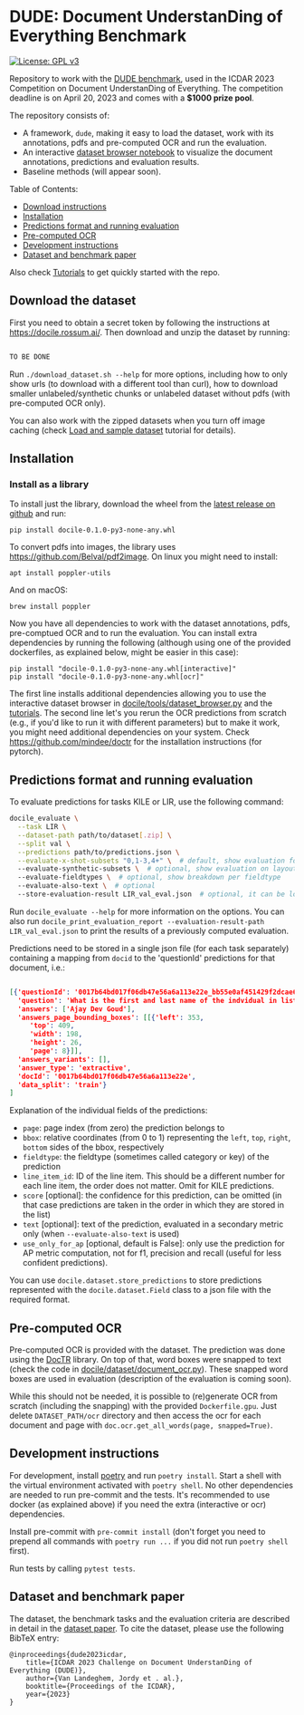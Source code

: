 
# DUDE: Document UnderstanDing of Everything Benchmark

[![License: GPL v3](https://img.shields.io/badge/License-GPLv3-blue.svg)](https://www.gnu.org/licenses/gpl-3.0)

Repository to work with the [DUDE benchmark](https://rrc.cvc.uab.es/?ch=23&com=introduction), used in the ICDAR 2023 Competition on Document UnderstanDing of Everything.
The competition deadline is on April 20, 2023 and comes with a **$1000 prize pool**.

The repository consists of:
* A framework, `dude`, making it easy to load the dataset, work with its annotations, pdfs and pre-computed OCR and run the evaluation.
* An interactive [dataset browser notebook](dude/tools/dataset_notebook.ipynb) to visualize the document annotations, predictions and evaluation results.
* Baseline methods (will appear soon).

Table of Contents:
* [Download instructions](#download-dude)
* [Installation](#installation)
* [Predictions format and running evaluation](#predictions-format-and-running-evaluation)
* [Pre-computed OCR](#pre-computed-ocr)
* [Development instructions](#development-instructions)
* [Dataset and benchmark paper](#dataset-and-benchmark-paper)

Also check [Tutorials](tutorials/) to get quickly started with the repo.

## Download the dataset

First you need to obtain a secret token by following the instructions at https://docile.rossum.ai/. Then download and unzip the dataset by running:
```bash

TO BE DONE

```

Run `./download_dataset.sh --help` for more options, including how to only show urls (to download
with a different tool than curl), how to download smaller unlabeled/synthetic chunks or unlabeled
dataset without pdfs (with pre-computed OCR only).

You can also work with the zipped datasets when you turn off image caching (check [Load and sample dataset](tutorials/load_and_sample_dataset.md) tutorial for details).

## Installation

### Install as a library
To install just the library, download the wheel from the [latest release on github](https://github.com/rossumai/docile/releases) and run:
```shell
pip install docile-0.1.0-py3-none-any.whl
```

To convert pdfs into images, the library uses https://github.com/Belval/pdf2image. On linux you might need to install:
```shell
apt install poppler-utils
```
And on macOS:

```shell
brew install poppler
```

Now you have all dependencies to work with the dataset annotations, pdfs, pre-comptued OCR and to run the evaluation. You can install extra dependencies by running the following (although using one of the provided dockerfiles, as explained below, might be easier in this case):
```shell
pip install "docile-0.1.0-py3-none-any.whl[interactive]"
pip install "docile-0.1.0-py3-none-any.whl[ocr]"
```

The first line installs additional dependencies allowing you to use the interactive dataset browser in [docile/tools/dataset_browser.py](docile/tools/dataset_browser.py) and the [tutorials](tutorials/). The second line let's you rerun the OCR predictions from scratch (e.g., if you'd like to run it with different parameters) but to make it work, you might need additional dependencies on your system. Check https://github.com/mindee/doctr for the installation instructions (for pytorch).



## Predictions format and running evaluation

To evaluate predictions for tasks KILE or LIR, use the following command:
```bash
docile_evaluate \
  --task LIR \
  --dataset-path path/to/dataset[.zip] \
  --split val \
  --predictions path/to/predictions.json \
  --evaluate-x-shot-subsets "0,1-3,4+" \  # default, show evaluation for 0-shot, few-shot and many-shot layout clusters
  --evaluate-synthetic-subsets \  # optional, show evaluation on layout clusters with available synthetic data
  --evaluate-fieldtypes \  # optional, show breakdown per fieldtype
  --evaluate-also-text \  # optional
  --store-evaluation-result LIR_val_eval.json  # optional, it can be loaded in the dataset browser
```

Run `docile_evaluate --help` for more information on the options. You can also run `docile_print_evaluation_report --evaluation-result-path LIR_val_eval.json` to print the results of a previously computed evaluation.

Predictions need to be stored in a single json file (for each task separately) containing a mapping from `docid` to the 'questionId' predictions for that document, i.e.:
```json

[{'questionId': '0017b64bd017f06db47e56a6a113e22e_bb55e0af451429f2dcae69e6d0713616',
  'question': 'What is the first and last name of the indvidual in list # 539?',
  'answers': ['Ajay Dev Goud'],
  'answers_page_bounding_boxes': [[{'left': 353,
     'top': 409,
     'width': 198,
     'height': 26,
     'page': 8}]],
  'answers_variants': [],
  'answer_type': 'extractive',
  'docId': '0017b64bd017f06db47e56a6a113e22e',
  'data_split': 'train'}
]
```
Explanation of the individual fields of the predictions:
  * `page`: page index (from zero) the prediction belongs to
  * `bbox`: relative coordinates (from 0 to 1) representing the `left`, `top`, `right`, `bottom` sides of the bbox, respectively
  * `fieldtype`: the fieldtype (sometimes called category or key) of the prediction
  * `line_item_id`: ID of the line item. This should be a different number for each line item, the order does not matter. Omit for KILE predictions.
  * `score` [optional]: the confidence for this prediction, can be omitted (in that case predictions are taken in the order in which they are stored in the list)
  * `text` [optional]: text of the prediction, evaluated in a secondary metric only (when `--evaluate-also-text` is used)
  * `use_only_for_ap` [optional, default is False]: only use the prediction for AP metric computation, not for f1, precision and recall (useful for less confident predictions).

You can use `docile.dataset.store_predictions` to store predictions represented with the `docile.dataset.Field` class to a json file with the required format.

## Pre-computed OCR

Pre-computed OCR is provided with the dataset. The prediction was done using the [DocTR](https://github.com/mindee/doctr) library. On top of that, word boxes were snapped to text (check the code in [docile/dataset/document_ocr.py](docile/dataset/document_ocr.py)). These snapped word boxes are used in evaluation (description of the evaluation is coming soon).

While this should not be needed, it is possible to (re)generate OCR from scratch (including the snapping) with the provided `Dockerfile.gpu`. Just delete `DATASET_PATH/ocr` directory and then access the ocr for each document and page with `doc.ocr.get_all_words(page, snapped=True)`.

## Development instructions

For development, install [poetry](https://python-poetry.org/docs/) and run `poetry install`. Start a shell with the virtual environment activated with `poetry shell`. No other dependencies are needed to run pre-commit and the tests. It's recommended to use docker (as explained above) if you need the extra (interactive or ocr) dependencies.

Install pre-commit with `pre-commit install` (don't forget you need to prepend all commands with `poetry run ...` if you did not run `poetry shell` first).

Run tests by calling `pytest tests`.

## Dataset and benchmark paper
The dataset, the benchmark tasks and the evaluation criteria are described in detail in the [dataset paper](https://arxiv.org/abs/2302.05658). To cite the dataset, please use the following BibTeX entry:
```
@inproceedings{dude2023icdar,
    title={ICDAR 2023 Challenge on Document UnderstanDing of Everything (DUDE)},
    author={Van Landeghem, Jordy et . al.},
    booktitle={Proceedings of the ICDAR},
    year={2023}
}

```
